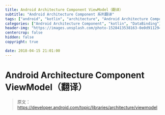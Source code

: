 ```yaml
---
title: Android Architecture Component ViewModel（翻译）
subtitle: "Android Architecture Component 系列翻译"
tags: ["android", "kotlin", "architecture", "Android Architecture Component", "aac", "ViewModel", "LiveData", "DataBinding", "Lifecycles"]
categories: ["Android Architecture Component", "kotlin", "DataBinding"]
header-img: "https://images.unsplash.com/photo-1528413538163-0e0d91129480?ixlib=rb-0.3.5&ixid=eyJhcHBfaWQiOjEyMDd9&s=5ac8c3c838e83e06f88f8333c23a3f10&auto=format&fit=crop&w=1934&q=80"
centercrop: false
hidden: false
copyright: true

date: 2018-04-15 21:01:00
---
```


# Android Architecture Component ViewModel（翻译）

> 原文：<https://developer.android.com/topic/libraries/architecture/viewmodel>
